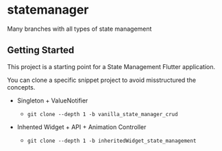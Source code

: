 # statemanager

Many branches with all types of state management 

## Getting Started

This project is a starting point for a State Management Flutter application.

You can clone a specific snippet project to avoid misstructured the concepts.

-  Singleton + ValueNotifier

    - `git clone --depth 1 -b vanilla_state_manager_crud `


- Inhented Widget + API + Animation Controller

    - `git clone --depth 1 -b inheritedWidget_state_management`
